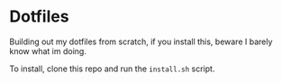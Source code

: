 # Dotfiles

Building out my dotfiles from scratch, if you install this, beware I barely know what im doing. 

To install, clone this repo and run the `install.sh` script. 

